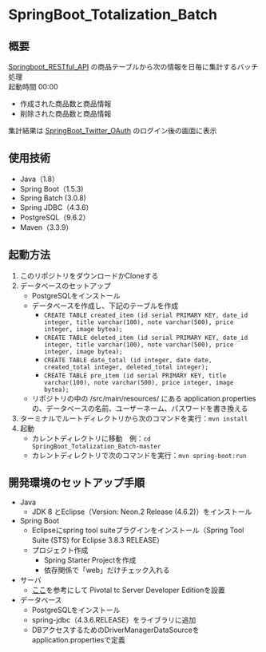# SpringBoot_Totalization_Batch

## 概要
[Springboot_RESTful_API](https://github.com/utgwn/ServerSide_Projects/tree/master/Springboot_RESTful_API "")
の商品テーブルから次の情報を日毎に集計するバッチ処理  
起動時間 00:00
- 作成された商品数と商品情報
- 削除された商品数と商品情報

集計結果は
[SpringBoot_Twitter_OAuth](https://github.com/utgwn/ServerSide_Projects/tree/master/SpringBoot_Twitter_OAuth "")
のログイン後の画面に表示

## 使用技術
- Java（1.8）
- Spring Boot（1.5.3)
- Spring Batch  (3.0.8)
- Spring JDBC（4.3.6）
- PostgreSQL（9.6.2）
- Maven（3.3.9）

## 起動方法
1. このリポジトリをダウンロードかCloneする
2. データベースのセットアップ
    - PostgreSQLをインストール
    - データベースを作成し、下記のテーブルを作成  
      - `CREATE TABLE created_item (id serial PRIMARY KEY, date_id integer, title varchar(100), note varchar(500), price integer, image bytea);`
      - `CREATE TABLE deleted_item (id serial PRIMARY KEY, date_id integer, title varchar(100), note varchar(500), price integer, image bytea);`
      - `CREATE TABLE date_total (id integer, date date, created_total integer, deleted_total integer);`
      - `CREATE TABLE pre_item (id serial PRIMARY KEY, title varchar(100), note varchar(500), price integer, image bytea);`
    - リポジトリの中の /src/main/resources/ にある application.properties の、データベースの名前、ユーザーネーム、パスワードを書き換える
3. ターミナルでルートディレクトリから次のコマンドを実行：`mvn install`
4. 起動
    - カレントディレクトリに移動　例：`cd SpringBoot_Totalization_Batch-master`
    - カレントディレクトリで次のコマンドを実行：`mvn spring-boot:run`
    
## 開発環境のセットアップ手順
- Java
    - JDK 8 とEclipse（Version: Neon.2 Release (4.6.2)）をインストール
- Spring Boot
    - Eclipseにspring tool suiteプラグインをインストール（Spring Tool Suite (STS) for Eclipse 3.8.3 RELEASE）
    - プロジェクト作成
        - Spring Starter Projectを作成
        - 依存関係で「web」だけチェック入れる
- サーバ
    - [ここ](http://qiita.com/park-jh/items/08bb2541943f92e1feb1 "springの再入門 - eclipseでスタート")を参考にして Pivotal tc Server Developer Editionを設置
- データベース
    - PostgreSQLをインストール
    - spring-jdbc（4.3.6.RELEASE）をライブラリに追加
    - DBアクセスするためのDriverManagerDataSourceをapplication.propertiesで定義

